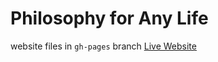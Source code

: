 # Philosophy for Any Life
website files in `gh-pages` branch
[Live Website](http://philosophyforanylife.com)
